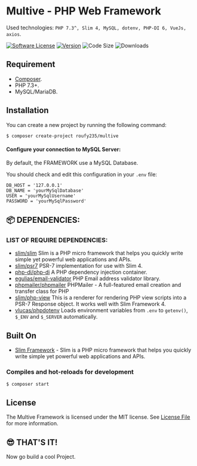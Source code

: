 # **Multive** - PHP Web Framework

Used technologies: `PHP 7.3^, Slim 4, MySQL, dotenv, PHP-DI 6, VueJs, axios`.

[![Software License][ico-license]](LICENSE.md)
[![Version](https://img.shields.io/packagist/v/roufy235/Multive?style=plastic)](https://packagist.org/packages/roufy235/multive)
![Code Size](https://img.shields.io/github/languages/code-size/roufy235/Multive?style=plastic)
![Downloads](https://img.shields.io/packagist/dm/roufy235/Multive?style=plastic)

[ico-license]: https://img.shields.io/github/license/roufy235/Multive?style=plastic



## Requirement

- [Composer](https://getcomposer.org/).
- PHP 7.3+.
- MySQL/MariaDB.

## Installation

You can create a new project by running the following command:

```bash
$ composer create-project roufy235/multive
```

#### Configure your connection to MySQL Server:

By default, the FRAMEWORK use a MySQL Database.

You should check and edit this configuration in your `.env` file:

```
DB_HOST = '127.0.0.1'
DB_NAME = 'yourMySqlDatabase'
USER = 'yourMySqlUsername'
PASSWORD = 'yourMySqlPassword'
```

## :package: DEPENDENCIES:

### LIST OF REQUIRE DEPENDENCIES:

- [slim/slim](https://github.com/slimphp/Slim) Slim is a PHP micro framework that helps you quickly write simple yet powerful web applications and APIs.
- [slim/psr7](https://github.com/slimphp/Slim-Psr7) PSR-7 implementation for use with Slim 4.
- [php-di/php-di](https://php-di.org/) A PHP dependency injection container.
- [egulias/email-validator](https://github.com/egulias/EmailValidator) PHP Email address validator library.
- [phpmailer/phpmailer](https://github.com/PHPMailer/PHPMailer) PHPMailer - A full-featured email creation and transfer class for PHP
- [slim/php-view](https://github.com/slimphp/PHP-View) This is a renderer for rendering PHP view scripts into a PSR-7 Response object. It works well with Slim Framework 4.
- [vlucas/phpdotenv](https://github.com/vlucas/phpdotenv) Loads environment variables from `.env` to `getenv()`, `$_ENV` and `$_SERVER` automatically.



## Built On
* [Slim Framework](http://www.slimframework.com/) - Slim is a PHP micro framework that helps you quickly write simple yet powerful web applications and APIs.


### Compiles and hot-reloads for development
```
$ composer start
```

## License

The Multive Framework is licensed under the MIT license. See [License File](LICENSE.md) for more information.


## :sunglasses: THAT'S IT!

Now go build a cool Project.
